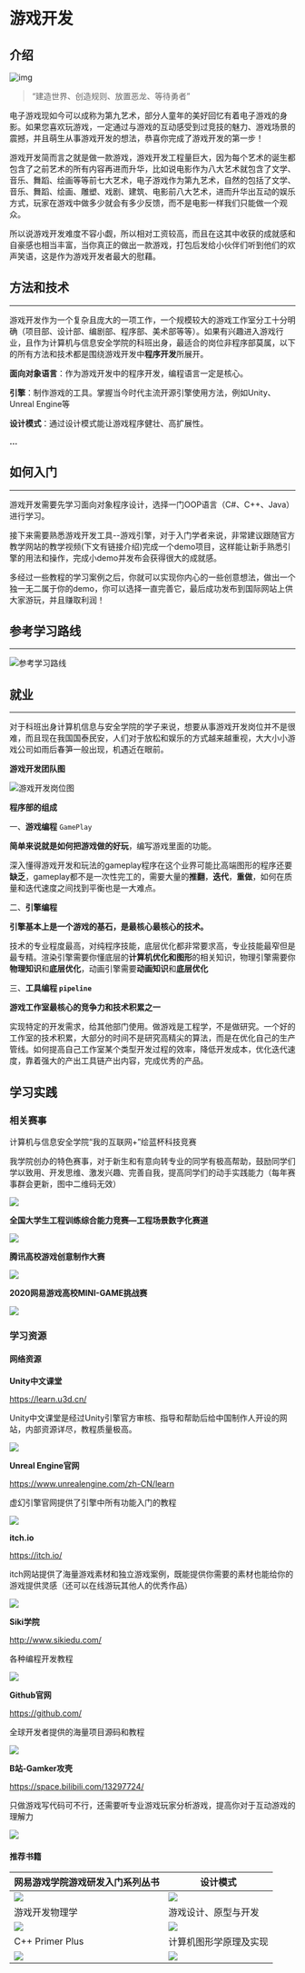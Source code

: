 

#  游戏开发

## 介绍

![img](https://corona-images2.obs.cn-north-4.myhuaweicloud.com/tech-gateway-intro/feature-1920x1080-1920x1080-7f3afa6cfafe.jpg)

> “建造世界、创造规则、放置恶龙、等待勇者”

电子游戏现如今可以成称为第九艺术，部分人童年的美好回忆有着电子游戏的身影。如果您喜欢玩游戏，一定通过与游戏的互动感受到过竞技的魅力、游戏场景的震撼，并且萌生从事游戏开发的想法，恭喜你完成了游戏开发的第一步！

游戏开发简而言之就是做一款游戏，游戏开发工程量巨大，因为每个艺术的诞生都包含了之前艺术的所有内容再进而升华，比如说电影作为八大艺术就包含了文学、音乐、舞蹈、绘画等等前七大艺术，电子游戏作为第九艺术，自然的包括了文学、音乐、舞蹈、绘画、雕塑、戏剧、建筑、电影前八大艺术，进而升华出互动的娱乐方式，玩家在游戏中做多少就会有多少反馈，而不是电影一样我们只能做一个观众。

所以说游戏开发难度不容小觑，所以相对工资较高，而且在这其中收获的成就感和自豪感也相当丰富，当你真正的做出一款游戏，打包后发给小伙伴们听到他们的欢声笑语，这是作为游戏开发者最大的慰藉。

## 方法和技术

---

游戏开发作为一个复杂且庞大的一项工作，一个规模较大的游戏工作室分工十分明确（项目部、设计部、编剧部、程序部、美术部等等）。如果有兴趣进入游戏行业，且作为计算机与信息安全学院的科班出身，最适合的岗位非程序部莫属，以下的所有方法和技术都是围绕游戏开发中**程序开发**所展开。

**面向对象语言**：作为游戏开发中的程序开发，编程语言一定是核心。

**引擎**：制作游戏的工具。掌握当今时代主流开源引擎使用方法，例如Unity、Unreal Engine等

**设计模式**：通过设计模式能让游戏程序健壮、高扩展性。

**...**

## 如何入门

---

游戏开发需要先学习面向对象程序设计，选择一门OOP语言（C#、C++、Java）进行学习。

接下来需要熟悉游戏开发工具--游戏引擎，对于入门学者来说，非常建议跟随官方教学网站的教学视频(下文有链接介绍)完成一个demo项目，这样能让新手熟悉引擎的用法和操作，完成小demo并发布会获得很大的成就感。

多经过一些教程的学习案例之后，你就可以实现你内心的一些创意想法，做出一个独一无二属于你的demo，你可以选择一直完善它，最后成功发布到国际网站上供大家游玩，并且赚取利润！

## 参考学习路线

---

![参考学习路线](https://corona-images2.obs.cn-north-4.myhuaweicloud.com/tech-gateway-intro/%E6%B8%B8%E6%88%8F%E5%BC%80%E5%8F%91%E5%8F%82%E8%80%83%E5%AD%A6%E4%B9%A0%E8%B7%AF%E7%BA%BF.png)

## 就业

---

对于科班出身计算机信息与安全学院的学子来说，想要从事游戏开发岗位并不是很难，而且现在我国国泰民安，人们对于放松和娱乐的方式越来越重视，大大小小游戏公司如雨后春笋一般出现，机遇近在眼前。

**游戏开发团队图**

![游戏开发岗位图](https://corona-images2.obs.cn-north-4.myhuaweicloud.com/tech-gateway-intro/%E6%B8%B8%E6%88%8F%E5%BC%80%E5%8F%91%E5%9B%A2%E9%98%9F(v2).png)

**程序部的组成**

一、**游戏编程** `GamePlay`

**简单来说就是如何把游戏做的好玩**，编写游戏里面的功能。

深入懂得游戏开发和玩法的gameplay程序在这个业界可能比高端图形的程序还要**缺乏**，gameplay都不是一次性完工的，需要大量的**推翻**，**迭代**，**重做**，如何在质量和迭代速度之间找到平衡也是一大难点。

二、**引擎编程**

**引擎基本上是一个游戏的基石，是最核心最核心的技术。**

技术的专业程度最高，对纯程序技能，底层优化都非常要求高，专业技能最窄但是最专精。渲染引擎需要你懂底层的**计算机优化和图形**的相关知识，物理引擎需要你**物理知识**和**底层优化**，动画引擎需要**动画知识**和**底层优化**

三、**工具编程 `pipeline`**

**游戏工作室最核心的竞争力和技术积累之一**

实现特定的开发需求，给其他部门使用。做游戏是工程学，不是做研究。一个好的工作室的技术积累，大部分的时间不是研究高精尖的算法，而是在优化自己的生产管线。如何提高自己工作室某个类型开发过程的效率，降低开发成本，优化迭代速度，靠着强大的产出工具链产出内容，完成优秀的产品。

## 学习实践

### 相关赛事

计算机与信息安全学院“我的互联网+”绘蓝杯科技竞赛

我学院创办的特色赛事，对于新生和有意向转专业的同学有极高帮助，鼓励同学们学以致用、开发思维、激发兴趣、完善自我，提高同学们的动手实践能力（每年赛事群会更新，图中二维码无效）

![](https://corona-images2.obs.cn-north-4.myhuaweicloud.com/tech-gateway-intro/%E7%BB%98%E8%93%9D%E6%9D%AF%E6%B5%B7%E6%8A%A52020.jpg)

**全国大学生工程训练综合能力竞赛—工程场景数字化赛道**

![](https://corona-images2.obs.cn-north-4.myhuaweicloud.com/tech-gateway-intro/%E5%85%A8%E5%9B%BD%E5%A4%A7%E5%AD%A6%E7%94%9F%E5%B7%A5%E7%A8%8B%E8%AE%AD%E7%BB%83%E7%BB%BC%E5%90%88%E8%83%BD%E5%8A%9B%E7%AB%9E%E8%B5%9B.png)

**腾讯高校游戏创意制作大赛**

![](https://corona-images2.obs.cn-north-4.myhuaweicloud.com/tech-gateway-intro/%E8%85%BE%E8%AE%AF%E9%AB%98%E6%A0%A1%E6%B8%B8%E6%88%8F%E5%88%9B%E6%84%8F%E5%88%B6%E4%BD%9C%E5%A4%A7%E8%B5%9B.png)

**2020网易游戏高校MINI-GAME挑战赛**

![](https://corona-images2.obs.cn-north-4.myhuaweicloud.com/tech-gateway-intro/%E7%BD%91%E6%98%93%E6%B8%B8%E6%88%8F%E9%AB%98%E6%A0%A1MINI-GAME%E6%8C%91%E6%88%98%E8%B5%9B.png)

### 学习资源

#### 网络资源

**Unity中文课堂**

https://learn.u3d.cn/

Unity中文课堂是经过Unity引擎官方审核、指导和帮助后给中国制作人开设的网站，内部资源详尽，教程质量极高。

![](https://corona-images2.obs.cn-north-4.myhuaweicloud.com/tech-gateway-intro/Unity%E4%B8%AD%E6%96%87%E8%AF%BE%E5%A0%82.png)

**Unreal Engine官网**

https://www.unrealengine.com/zh-CN/learn

虚幻引擎官网提供了引擎中所有功能入门的教程

![](https://corona-images2.obs.cn-north-4.myhuaweicloud.com/tech-gateway-intro/%E8%99%9A%E5%B9%BB%E5%BC%95%E6%93%8E%E5%AE%98%E7%BD%91.png)

**itch.io**

https://itch.io/

itch网站提供了海量游戏素材和独立游戏案例，既能提供你需要的素材也能给你的游戏提供灵感（还可以在线游玩其他人的优秀作品）

![](https://corona-images2.obs.cn-north-4.myhuaweicloud.com/tech-gateway-intro/itch.png)

**Siki学院**

http://www.sikiedu.com/

各种编程开发教程

![](https://corona-images2.obs.cn-north-4.myhuaweicloud.com/tech-gateway-intro/Siki%E5%AD%A6%E9%99%A2.png)

**Github官网**

https://github.com/

全球开发者提供的海量项目源码和教程

![](https://corona-images2.obs.cn-north-4.myhuaweicloud.com/tech-gateway-intro/github%E5%AE%98%E7%BD%91.png)

**B站-Gamker攻壳**

https://space.bilibili.com/13297724/

只做游戏写代码可不行，还需要听专业游戏玩家分析游戏，提高你对于互动游戏的理解力

![](https://corona-images2.obs.cn-north-4.myhuaweicloud.com/tech-gateway-intro/Gamker.png)

####  推荐书籍

| 网易游戏学院游戏研发入门系列丛书                             | 设计模式                                                     |
| :----------------------------------------------------------- | ------------------------------------------------------------ |
| ![](https://corona-images2.obs.cn-north-4.myhuaweicloud.com/tech-gateway-intro/%E6%B8%B8%E6%88%8F%E5%BC%80%E5%8F%91.png) | ![](https://corona-images2.obs.cn-north-4.myhuaweicloud.com/tech-gateway-intro/%E8%AE%BE%E8%AE%A1%E6%A8%A1%E5%BC%8F.png) |
| 游戏开发物理学                                               | 游戏设计、原型与开发                                         |
| ![](https://corona-images2.obs.cn-north-4.myhuaweicloud.com/tech-gateway-intro/%E6%B8%B8%E6%88%8F%E5%BC%80%E5%8F%91%E7%89%A9%E7%90%86%E5%AD%A6.png) | ![](https://corona-images2.obs.cn-north-4.myhuaweicloud.com/tech-gateway-intro/%E6%B8%B8%E6%88%8F%E8%AE%BE%E8%AE%A1%E3%80%81%E5%8E%9F%E5%9E%8B%E4%B8%8E%E5%BC%80%E5%8F%91.png) |
| C++ Primer Plus                                              | 计算机图形学原理及实现                                       |
| ![](https://corona-images2.obs.cn-north-4.myhuaweicloud.com/tech-gateway-intro/CPP.png) | ![](https://corona-images2.obs.cn-north-4.myhuaweicloud.com/tech-gateway-intro/%E8%AE%A1%E7%AE%97%E6%9C%BA%E5%9B%BE%E5%BD%A2%E5%AD%A6%E5%8E%9F%E7%90%86%E5%8F%8A%E5%AE%9E%E7%8E%B0.png) |

